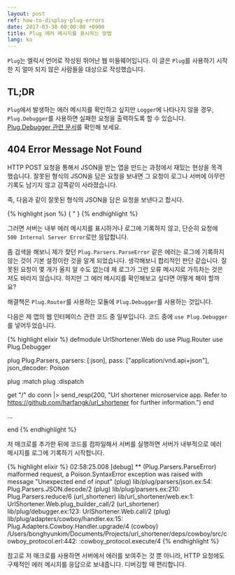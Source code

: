 ```yaml
---
layout: post
ref: how-to-display-plug-errors
date: 2017-03-30 00:00:00 +0900
title: Plug 에러 메시지를 표시하는 방법
lang: ko
---
```


`Plug`는 엘릭서 언어로 작성된 뛰어난 웹 미들웨어입니다. 이 글은 `Plug`를 사용하기 시작한 지 얼마 되지 않은 사람들을 대상으로 작성했습니다.

## TL;DR

`Plug`에서 발생하는 에러 메시지를 확인하고 싶지만 `Logger`에 나타나지 않을 경우, `Plug.Debugger`를 사용하면 실패한 요청을 출력하도록 할 수 있습니다. [Plug.Debugger 관련 문서](https://hexdocs.pm/plug/Plug.Debugger.html#content)를 확인해 보세요.

## 404 Error Message Not Found

HTTP POST 요청을 통해서 JSON을 받는 앱을 만드는 과정에서 재밌는 현상을 목격했습니다. 잘못된 형식의 JSON을 담은 요청을 보내면 그 요청이 로그나 서버에 아무런 기록도 남기지 않고 감쪽같이 사라졌습니다.

즉, 다음과 같이 잘못된 형식의 JSON을 담은 요청을 보낸다고 합시다.

{% highlight json %}
{
  "
}
{% endhighlight %}

그러면 서버는 내부 에러 메시지를 표시하거나 로그에 기록하지 않고, 단순히 요청에 `500 Internal Server Error`로만 응답합니다.

좀 검색을 해보니 제가 찾던 `Plug.Parsers.ParseError` 같은 에러는 로그에 기록하지 않는 것이 기본 설정이란 것을 알게 되었습니다. 생각해보니 합리적인 판단 같습니다. 잘못된 요청이 몇 개가 올지 알 수도 없는데 제 로그가 그런 오류 메시지로 가득차는 것은 저도 바라지 않습니다. 하지만 그 에러 메시지를 확인해보고 싶다면 어떻게 해야 할까요?

해결책은  `Plug.Router`를 사용하는 모듈에 `Plug.Debugger`를 사용하는 것입니다.

다음은 제 앱의 웹 인터페이스 관련 코드 중 일부입니다. 코드 중에 `use Plug.Debugger`를 넣어두었습니다.

{% highlight elixir %}
defmodule UrlShortener.Web do
  use Plug.Router
  use Plug.Debugger

  plug Plug.Parsers, parsers: [:json],
                     pass: ["application/vnd.api+json"],
                     json_decoder: Poison

  plug :match
  plug :dispatch

  get "/" do
    conn
    |> send_resp(200, "Url shortener microservice app. Refer to https://github.com/harfangk/url_shortener for further information.")
  end

  ...
  
end
{% endhighlight %}

저 매크로를 추가한 뒤에 코드를 컴파일해서 서버를 실행하면 서버가 내부적으로 에러 메시지를 로그에 기록하기 시작합니다.

{% highlight elixir %}
02:58:25.008 [debug] ** (Plug.Parsers.ParseError) malformed request, a Poison.SyntaxError exception was raised with message "Unexpected end of input"
    (plug) lib/plug/parsers/json.ex:54: Plug.Parsers.JSON.decode/2
    (plug) lib/plug/parsers.ex:210: Plug.Parsers.reduce/6
    (url_shortener) lib/url_shortener/web.ex:1: UrlShortener.Web.plug_builder_call/2
    (url_shortener) lib/plug/debugger.ex:123: UrlShortener.Web.call/2
    (plug) lib/plug/adapters/cowboy/handler.ex:15: Plug.Adapters.Cowboy.Handler.upgrade/4
    (cowboy) /Users/bonghyunkim/Documents/Projects/url_shortener/deps/cowboy/src/cowboy_protocol.erl:442: :cowboy_protocol.execute/4
{% endhighlight %}

참고로 저 매크로를 사용하면 서버에서 에러를 보여주는 것 뿐 아니라, HTTP 요청에도 구체적인 에러 메시지를 응답으로 보내줍니다. 디버깅할 때 편리합니다.
